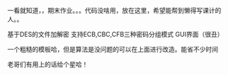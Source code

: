 一看就知道，，期末作业。。。代码没啥用，放在这里，希望能帮到懒得写课计的人。。

基于DES的文件加解密
支持ECB,CBC,CFB三种密码分组模式
GUI界面（很丑）

一个粗糙的模板哈，但是算法是没问题的可以在上面进行改造。能省不少时间

老哥们有用上的话给个星哈！



